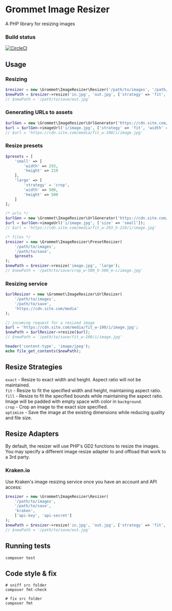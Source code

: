 # Grommet Image Resizer

A PHP library for resizing images

### Build status

[![CircleCI](https://circleci.com/gh/thegrommet/image-resizer.svg?style=svg)](https://circleci.com/gh/thegrommet/image-resizer)

## Usage

### Resizing
```php
$resizer = new \Grommet\ImageResizer\Resizer('/path/to/images', '/path/to/save');
$newPath = $resizer->resize('in.jpg', 'out.jpg', ['strategy' => 'fit', 'width' => 100]);
// $newPath = '/path/to/save/out.jpg'
```

### Generating URLs to assets
```php
$urlGen = new \Grommet\ImageResizer\UrlGenerator('https://cdn.site.com/media');
$url = $urlGen->imageUrl('i/image.jpg', ['strategy' => 'fit', 'width' => 100]);
// $url = 'https://cdn.site.com/media/fit_w-100/i/image.jpg'
```

### Resize presets
```php
$presets = [
    'small' => [
        'width' => 293,
        'height' => 219
    ],
    'large' => [
        'strategy' = 'crop',
        'width' => 500,
        'height' => 500
    ]
];

/* urls */
$urlGen = new \Grommet\ImageResizer\UrlGenerator('https://cdn.site.com/media', $presets);
$url = $urlGen->imageUrl('i/image.jpg', ['size' => 'small']);
// $url = 'https://cdn.site.com/media/fit_w-293_h-219/i/image.jpg'

/* files */
$resizer = new \Grommet\ImageResizer\PresetResizer(
    '/path/to/images',
    '/path/to/save',
    $presets
);
$newPath = $resizer->resize('image.jpg', 'large');
// $newPath = '/path/to/save/crop_w-500_h-500_m-c/image.jpg'
```

### Resizing service
```php
$urlResizer = new \Grommet\ImageResizer\UrlResizer(
    '/path/to/images',
    '/path/to/save',
    'https://cdn.site.com/media'
);

// incoming request for a resized image
$url = 'https://cdn.site.com/media/fit_w-100/i/image.jpg';
$newPath = $urlResizer->resize($url);
// $newPath = '/path/to/save/fit_w-100/i/image.jpg'

header('content-type', 'image/jpeg');
echo file_get_contents($newPath);
```

## Resize Strategies

`exact` - Resize to exact width and height. Aspect ratio will not be maintained.\
`fit` - Resize to fit the specified width and height, maintaining aspect ratio.\
`fill` - Resize to fit the specified bounds while maintaining the aspect ratio. Image will be padded with empty space with color in `background`.\
`crop` - Crop an image to the exact size specified.\
`optimize` - Save the image at the existing dimensions while reducing quality and file size.

## Resize Adapters
By default, the resizer will use PHP's GD2 functions to resize the images. You may specify a different image resize 
adapter to and offload that work to a 3rd party.

### Kraken.io
Use Kraken's image resizing service once you have an account and API access:
```php
$resizer = new \Grommet\ImageResizer\Resizer(
    '/path/to/images',
    '/path/to/save',
    'kraken',
    ['api-key', 'api-secret']
);
$newPath = $resizer->resize('in.jpg', 'out.jpg', ['strategy' => 'fit', 'w' => 100, 'h' => 50]);
// $newPath = '/path/to/save/out.jpg'
```

## Running tests

```shell
composer test
```

## Code style & fix

```shell
# sniff src folder
composer fmt-check

# fix src folder
composer fmt
```
